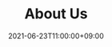 ---
title: "About Us"
date: 2021-06-23T11:00:00+09:00
heading : "東大生によるグループ、UT Innovators"
description : "「情報を、すべての人に」をモットーに。"
expertise_title: "何をしているの？"
expertise_sectors: ["ホームページでの広報","ブログでの情報公開","Twitterでの宣伝","個別相談","等々"]
---